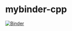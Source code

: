 # mybinder-cpp
[![Binder](https://mybinder.org/badge_logo.svg)](https://mybinder.org/v2/gh/kiran-parte/mybinder-cpp/master)
